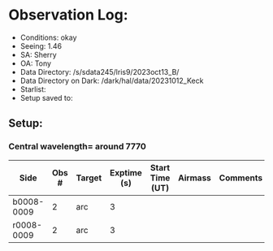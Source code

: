 # Observation Log: 

* Conditions: okay
* Seeing: 1.46
* SA: Sherry
* OA: Tony
* Data Directory: /s/sdata245/lris9/2023oct13_B/
* Data Directory on Dark: /dark/hal/data/20231012_Keck
* Starlist: 
* Setup saved to: 

## Setup: 

    
### Central wavelength= around 7770


| Side | Obs #     | Target    | Exptime (s) | Start Time (UT) | Airmass | Comments                                                   |
|------|-----------|-----------|-------------|-----------------|---------|------------------------------------------------------------|
|b0008-0009|2|arc        |3| |||
|r0008-0009|2|arc        |3| |||
